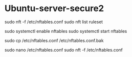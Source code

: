 # Ubuntu-server-secure2

sudo nft -f /etc/nftables.conf
sudo nft list ruleset

sudo systemctl enable nftables
sudo systemctl start nftables

sudo cp /etc/nftables.conf /etc/nftables.conf.bak

sudo nano /etc/nftables.conf
sudo nft -f /etc/nftables.conf
